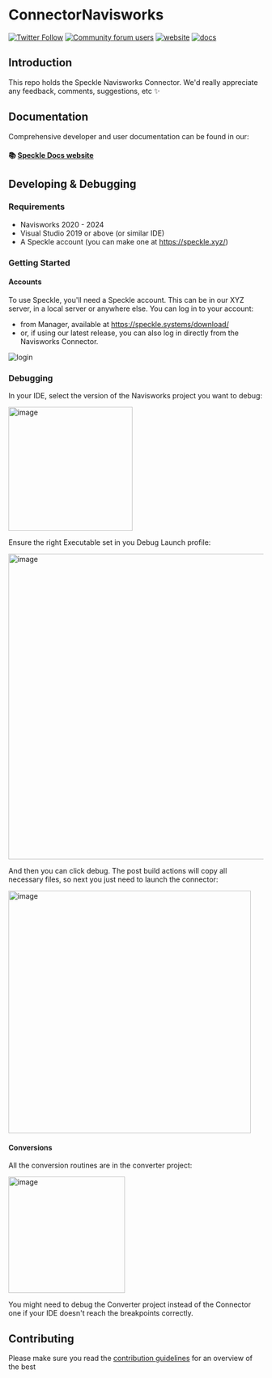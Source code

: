 # ConnectorNavisworks

[![Twitter Follow](https://img.shields.io/twitter/follow/SpeckleSystems?style=social)](https://twitter.com/SpeckleSystems) [![Community forum users](https://img.shields.io/discourse/users?server=https%3A%2F%2Fdiscourse.speckle.works&style=flat-square&logo=discourse&logoColor=white)](https://discourse.speckle.works) [![website](https://img.shields.io/badge/https://-speckle.systems-royalblue?style=flat-square)](https://speckle.systems) [![docs](https://img.shields.io/badge/docs-speckle.guide-orange?style=flat-square&logo=read-the-docs&logoColor=white)](https://speckle.guide/dev/)

## Introduction

This repo holds the Speckle Navisworks Connector. We'd really appreciate any feedback, comments, suggestions, etc ✨

## Documentation

Comprehensive developer and user documentation can be found in our:

#### 📚 [Speckle Docs website](https://speckle.guide/dev/)

## Developing & Debugging

### Requirements

- Navisworks 2020 - 2024
- Visual Studio 2019 or above (or similar IDE)
- A Speckle account (you can make one at https://speckle.xyz/)

### Getting Started

#### Accounts

To use Speckle, you'll need a Speckle account. This can be in our XYZ server, in a local server or anywhere else.
You can log in to your account:
- from Manager, available at https://speckle.systems/download/
- or, if using our latest release, you can also log in directly from the Navisworks Connector.

![login](https://user-images.githubusercontent.com/2679513/159454529-6b85eb3b-e964-4b39-87ba-286799771e3d.gif)


### Debugging

In your IDE, select the version of the Navisworks project you want to debug:

<img width="245" alt="image" src="https://user-images.githubusercontent.com/760691/223118454-5d543a11-15ad-4513-989d-c1ae49c2bc78.png">

Ensure the right Executable set in you Debug Launch profile:

<img width="604" alt="image" src="https://user-images.githubusercontent.com/760691/223118968-e89110df-2ec9-415a-a8a3-55ab011e3a91.png">

And then you can click debug. The post build actions will copy all necessary files, so next you just need to launch the connector:

<img width="479" alt="image" src="https://user-images.githubusercontent.com/760691/223145841-9fd6c9a4-9036-4853-85a0-b43bcebdb5b2.png">

#### Conversions

All the conversion routines are in the converter project:

<img width="230" alt="image" src="https://user-images.githubusercontent.com/760691/223146069-f6c40682-f423-4dba-a15e-87995deb5264.png">

You might need to debug the Converter project instead of the Connector one if your IDE doesn't reach the breakpoints correctly.

## Contributing

Please make sure you read the [contribution guidelines](.github/CONTRIBUTING.md) for an overview of the best
